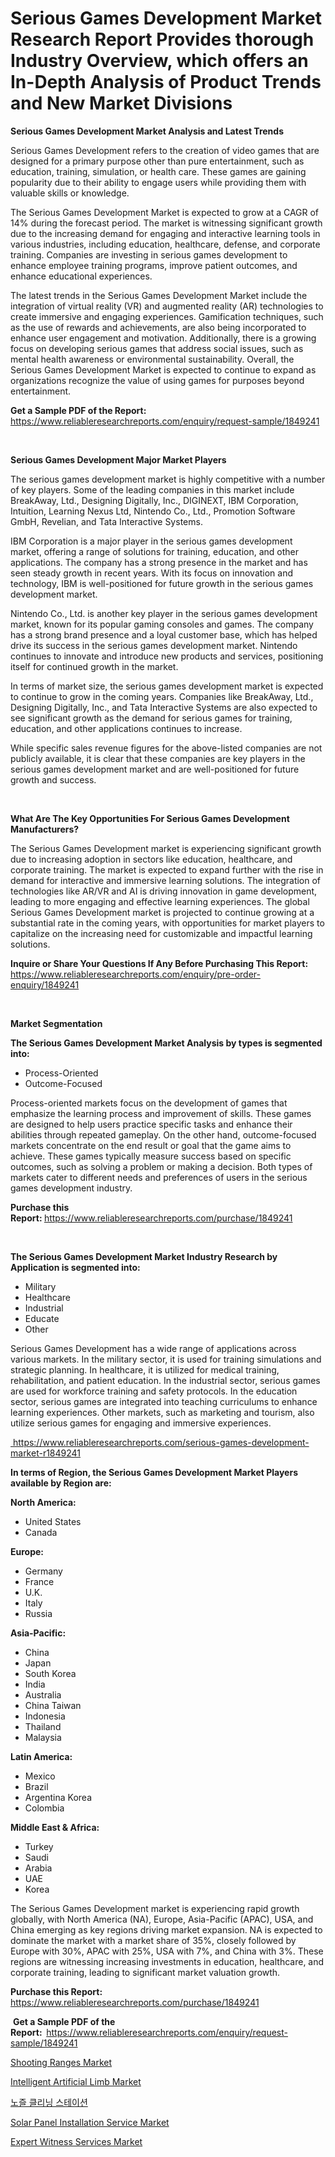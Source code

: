 <p><h1>Serious Games Development Market Research Report Provides thorough Industry Overview, which offers an In-Depth Analysis of Product Trends and New Market Divisions</h1></p><p><strong>Serious Games Development Market Analysis and Latest Trends</strong></p>
<p><p>Serious Games Development refers to the creation of video games that are designed for a primary purpose other than pure entertainment, such as education, training, simulation, or health care. These games are gaining popularity due to their ability to engage users while providing them with valuable skills or knowledge.</p><p>The Serious Games Development Market is expected to grow at a CAGR of 14% during the forecast period. The market is witnessing significant growth due to the increasing demand for engaging and interactive learning tools in various industries, including education, healthcare, defense, and corporate training. Companies are investing in serious games development to enhance employee training programs, improve patient outcomes, and enhance educational experiences.</p><p>The latest trends in the Serious Games Development Market include the integration of virtual reality (VR) and augmented reality (AR) technologies to create immersive and engaging experiences. Gamification techniques, such as the use of rewards and achievements, are also being incorporated to enhance user engagement and motivation. Additionally, there is a growing focus on developing serious games that address social issues, such as mental health awareness or environmental sustainability. Overall, the Serious Games Development Market is expected to continue to expand as organizations recognize the value of using games for purposes beyond entertainment.</p></p>
<p><strong>Get a Sample PDF of the Report:&nbsp;</strong> <a href="https://www.reliableresearchreports.com/enquiry/request-sample/1849241">https://www.reliableresearchreports.com/enquiry/request-sample/1849241</a></p>
<p>&nbsp;</p>
<p><strong>Serious Games Development Major Market Players</strong></p>
<p><p>The serious games development market is highly competitive with a number of key players. Some of the leading companies in this market include BreakAway, Ltd., Designing Digitally, Inc., DIGINEXT, IBM Corporation, Intuition, Learning Nexus Ltd, Nintendo Co., Ltd., Promotion Software GmbH, Revelian, and Tata Interactive Systems.</p><p>IBM Corporation is a major player in the serious games development market, offering a range of solutions for training, education, and other applications. The company has a strong presence in the market and has seen steady growth in recent years. With its focus on innovation and technology, IBM is well-positioned for future growth in the serious games development market.</p><p>Nintendo Co., Ltd. is another key player in the serious games development market, known for its popular gaming consoles and games. The company has a strong brand presence and a loyal customer base, which has helped drive its success in the serious games development market. Nintendo continues to innovate and introduce new products and services, positioning itself for continued growth in the market.</p><p>In terms of market size, the serious games development market is expected to continue to grow in the coming years. Companies like BreakAway, Ltd., Designing Digitally, Inc., and Tata Interactive Systems are also expected to see significant growth as the demand for serious games for training, education, and other applications continues to increase.</p><p>While specific sales revenue figures for the above-listed companies are not publicly available, it is clear that these companies are key players in the serious games development market and are well-positioned for future growth and success.</p></p>
<p>&nbsp;</p>
<p><strong>What Are The Key Opportunities For Serious Games Development Manufacturers?</strong></p>
<p><p>The Serious Games Development market is experiencing significant growth due to increasing adoption in sectors like education, healthcare, and corporate training. The market is expected to expand further with the rise in demand for interactive and immersive learning solutions. The integration of technologies like AR/VR and AI is driving innovation in game development, leading to more engaging and effective learning experiences. The global Serious Games Development market is projected to continue growing at a substantial rate in the coming years, with opportunities for market players to capitalize on the increasing need for customizable and impactful learning solutions.</p></p>
<p><strong>Inquire or Share Your Questions If Any Before Purchasing This Report:</strong> <a href="https://www.reliableresearchreports.com/enquiry/pre-order-enquiry/1849241">https://www.reliableresearchreports.com/enquiry/pre-order-enquiry/1849241</a></p>
<p>&nbsp;</p>
<p><strong>Market Segmentation</strong></p>
<p><strong>The Serious Games Development Market Analysis by types is segmented into:</strong></p>
<p><ul><li>Process-Oriented</li><li>Outcome-Focused</li></ul></p>
<p><p>Process-oriented markets focus on the development of games that emphasize the learning process and improvement of skills. These games are designed to help users practice specific tasks and enhance their abilities through repeated gameplay. On the other hand, outcome-focused markets concentrate on the end result or goal that the game aims to achieve. These games typically measure success based on specific outcomes, such as solving a problem or making a decision. Both types of markets cater to different needs and preferences of users in the serious games development industry.</p></p>
<p><strong>Purchase this Report:&nbsp;</strong><a href="https://www.reliableresearchreports.com/purchase/1849241">https://www.reliableresearchreports.com/purchase/1849241</a></p>
<p>&nbsp;</p>
<p><strong>The Serious Games Development Market Industry Research by Application is segmented into:</strong></p>
<p><ul><li>Military</li><li>Healthcare</li><li>Industrial</li><li>Educate</li><li>Other</li></ul></p>
<p><p>Serious Games Development has a wide range of applications across various markets. In the military sector, it is used for training simulations and strategic planning. In healthcare, it is utilized for medical training, rehabilitation, and patient education. In the industrial sector, serious games are used for workforce training and safety protocols. In the education sector, serious games are integrated into teaching curriculums to enhance learning experiences. Other markets, such as marketing and tourism, also utilize serious games for engaging and immersive experiences.</p></p>
<p><a href="https://www.reliableresearchreports.com/serious-games-development-market-r1849241">&nbsp;https://www.reliableresearchreports.com/serious-games-development-market-r1849241</a></p>
<p><strong>In terms of Region, the Serious Games Development Market Players available by Region are:</strong></p>
<p>
    <p> <strong> North America: </strong>
        <ul>
            <li>United States</li>
            <li>Canada</li>
        </ul>
        </p> 
    <p> <strong> Europe: </strong>
        <ul>
            <li>Germany</li>
            <li>France</li>
            <li>U.K.</li>
            <li>Italy</li>
            <li>Russia</li>
        </ul>
        </p> 
    <p> <strong> Asia-Pacific: </strong>
        <ul>
            <li>China</li>
            <li>Japan</li>
            <li>South Korea</li>
            <li>India</li>
            <li>Australia</li>
            <li>China Taiwan</li>
            <li>Indonesia</li>
            <li>Thailand</li>
            <li>Malaysia</li>
        </ul>
        </p> 
    <p> <strong> Latin America: </strong>
        <ul>
            <li>Mexico</li>
            <li>Brazil</li>
            <li>Argentina Korea</li>
            <li>Colombia</li>
        </ul>
        </p> 
    <p> <strong> Middle East & Africa: </strong>
        <ul>
            <li>Turkey</li>
            <li>Saudi</li>
            <li>Arabia</li>
            <li>UAE</li>
            <li>Korea</li>
        </ul>
    </p>
    </p>
<p><p>The Serious Games Development market is experiencing rapid growth globally, with North America (NA), Europe, Asia-Pacific (APAC), USA, and China emerging as key regions driving market expansion. NA is expected to dominate the market with a market share of 35%, closely followed by Europe with 30%, APAC with 25%, USA with 7%, and China with 3%. These regions are witnessing increasing investments in education, healthcare, and corporate training, leading to significant market valuation growth.</p></p>
<p><strong>Purchase this Report: </strong><a href="https://www.reliableresearchreports.com/purchase/1849241">https://www.reliableresearchreports.com/purchase/1849241</a></p>
<p>&nbsp;<strong>Get a Sample PDF of the Report:&nbsp;&nbsp;</strong><a href="https://www.reliableresearchreports.com/enquiry/request-sample/1849241">https://www.reliableresearchreports.com/enquiry/request-sample/1849241</a></p>
<p><strong></strong></p>
<p><p><a href="https://issuu.com/reportprime-2/docs/shooting-ranges-market-size-2030.pptx">Shooting Ranges Market</a></p><p><a href="https://www.linkedin.com/pulse/intelligent-artificial-limb-market-global-insights-sales-jre2c">Intelligent Artificial Limb Market</a></p><p><a href="https://medium.com/@gabrielblanda5656/%EA%B8%80%EB%A1%9C%EB%B2%8C-%EB%85%B8%EC%A6%90-%EC%B2%AD%EC%86%8C-%EC%8A%A4%ED%85%8C%EC%9D%B4%EC%85%98-%EC%8B%9C%EC%9E%A5-%EC%8B%9C%EC%9E%A5-%EC%A0%90%EC%9C%A0%EC%9C%A8-%EC%8B%9C%EC%9E%A5-%ED%8A%B8%EB%A0%8C%EB%93%9C-%EB%B0%8F-%EB%AF%B8%EB%9E%98-%EC%84%B1%EC%9E%A5-%ED%83%90%EC%83%89-34d7124c893d">노즐 클리닝 스테이션</a></p><p><a href="https://github.com/angelajermaine/Market-Research-Report-List-4/blob/main/solar-panel-installation-service-market.md">Solar Panel Installation Service Market</a></p><p><a href="https://github.com/provorikovar/Market-Research-Report-List-5/blob/main/expert-witness-services-market.md">Expert Witness Services Market</a></p></p>